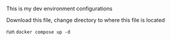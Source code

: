 This is my dev environment configurations

Download this file, change directory to where this file is located

run
<code>docker compose up -d</code>

